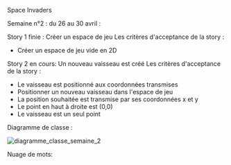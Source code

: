 Space Invaders

Semaine n°2 : du 26 au 30 avril :

Story 1 finie : Créer un espace de jeu
Les critères d'acceptance de la story :
- Créer un espace de jeu vide en 2D

Story 2 en cours: Un nouveau vaisseau est créé
Les critères d'acceptance de la story :
- Le vaisseau est positionné aux coordonnées transmises
- Positionner un nouveau vaisseau dans l'espace de jeu
- La position souhaitée est transmise par ses coordonnées x et y
- Le point en haut à droite est (0,0)
- Le vaisseau est un seul point

Diagramme de classe : 


![diagramme_classe_semaine_2](https://user-images.githubusercontent.com/81249827/116934253-00cc5e80-ac65-11eb-9a8a-8c03ab4ca6ad.png)

Nuage de mots:

